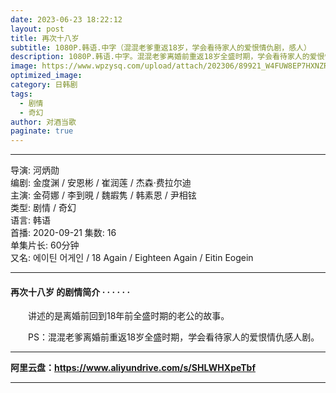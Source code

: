 ```yaml
---
date: 2023-06-23 18:22:12
layout: post
title: 再次十八岁
subtitle: 1080P.韩语.中字（混混老爹重返18岁，学会看待家人的爱恨情仇剧，感人）
description: 1080P.韩语.中字。混混老爹离婚前重返18岁全盛时期，学会看待家人的爱恨情仇感人剧...
image: https://www.wpzysq.com/upload/attach/202306/89921_W4FUW8EP7HXNZRU.png
optimized_image: 
category: 日韩剧
tags:
  - 剧情
  - 奇幻
author: 对酒当歌
paginate: true
---
```


---

导演: 河炳勋  
编剧: 金度渊 / 安恩彬 / 崔润莲 / 杰森·费拉尔迪  
主演: 金荷娜 / 李到晛 / 魏嘏隽 / 韩素恩 / 尹相铉  
类型: 剧情 / 奇幻  
语言: 韩语  
首播: 2020-09-21
集数: 16  
单集片长: 60分钟  
又名: 에이틴 어게인 / 18 Again / Eighteen Again / Eitin Eogein  

---

#### 再次十八岁 的剧情简介 · · · · · ·

　　讲述的是离婚前回到18年前全盛时期的老公的故事。

　　PS：混混老爹离婚前重返18岁全盛时期，学会看待家人的爱恨情仇感人剧。

---

**阿里云盘：<https://www.aliyundrive.com/s/SHLWHXpeTbf>**

---
